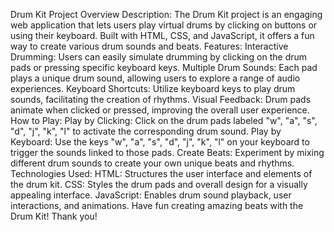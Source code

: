 Drum Kit Project Overview
Description:
The Drum Kit project is an engaging web application that lets users play virtual drums by clicking on buttons or using their keyboard. Built with HTML, CSS, and JavaScript, it offers a fun way to create various drum sounds and beats. Features:
Interactive Drumming: Users can easily simulate drumming by clicking on the drum pads or pressing specific keyboard keys.
Multiple Drum Sounds: Each pad plays a unique drum sound, allowing users to explore a range of audio experiences.
Keyboard Shortcuts: Utilize keyboard keys to play drum sounds, facilitating the creation of rhythms.
Visual Feedback: Drum pads animate when clicked or pressed, improving the overall user experience.
How to Play:
Play by Clicking: Click on the drum pads labeled "w", "a", "s", "d", "j", "k", "l" to activate the corresponding drum sound.
Play by Keyboard: Use the keys "w", "a", "s", "d", "j", "k", "l" on your keyboard to trigger the sounds linked to those pads.
Create Beats: Experiment by mixing different drum sounds to create your own unique beats and rhythms.
Technologies Used:
HTML: Structures the user interface and elements of the drum kit.
CSS: Styles the drum pads and overall design for a visually appealing interface.
JavaScript: Enables drum sound playback, user interactions, and animations.
Have fun creating amazing beats with the Drum Kit! Thank you!
